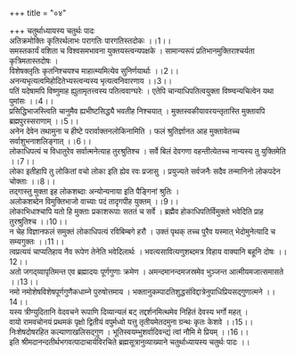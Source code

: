 +++
title = "०४"

+++
चतुर्थाध्यायस्य चतुर्थः पादः  
अतिक्रमोक्तिः कृतिरर्थलाभः परागतिः पारगतिस्तदोकः ।।1।।  
समस्तकार्यं वशिता च विश्वसमभावना युक्तयस्त्वन्यपक्षके । सामान्यरूपं प्रतिभानमुक्तिराश्चर्यता कृत्रिमतास्तदोषः ।  
विशेषक्लृतिः कृतनिश्चयश्च माहात्म्यमित्येव सुनिर्णयार्थाः ।।2।।  
अनन्यभृत्यत्वमिहोदितेभ्यस्त्वन्यस्य भृत्यत्वनिवारणाय ।।3।।  
पतिं यदेषामपि विष्णुमाह ह्युतामृतत्त्वस्य पतित्ववाग्घरेः । एतेपि चान्याधिपतित्वयुक्ता विष्ण्वन्यचित्वेन यथा पुमांसः ।।4।।  
प्रसिद्धिभाजस्त्विति चानुमैव ह्यभीष्टसिद्ध्यै भवतीह निश्चयात् । मुक्तस्वकीयावरयन्तृतास्ति मुक्तावपि ब्रह्मपुरस्सराणाम् ।।5।।  
अनेन देवेन तथामुना च हीष्टे परार्वाक्तनलोकिनामिति । फलं श्रुतिर्ज्ञानत आह मुक्तावेतच्च सर्वाशुभनाशलिङ्गात् ।।6।।  
लोकाधिपत्यं च विधातुरेव सर्वात्मनेत्याह तुरश्रुतिश्च । सर्वे बिलं देवगणा वहन्तीत्येतच्च नान्यस्य तु युक्तिमेति ।।7।।  
लोका इतीहापि तु लोकितां वचो लोका इति ह्येव रवः प्रजासु । प्रयुज्यते सर्वजनैः सदैव तन्मानिनो लोकपदेन चोक्ताः ।।8।।  
तद्गास्तु मुक्ता इह लोकशब्दाः अन्योन्यनाया इति पैङ्गिनां श्रुतिः ।   
अलोकशब्देन विमुक्तिभाजो वाच्याः पदं तादृगपीह युक्तम् ।।9।।  
लोकाभिधाश्चापि यतो हि मुक्ताः प्रकाशरूपाः सततं च सर्वे । ब्रह्मैव होकाधिपतिर्विमुक्तो भवेदिति प्राह तुरश्रुतिश्च ।।10।।   
न चेह विज्ञानफलं समुक्तं लोकाधिपत्यं रविबिम्बगे हरौ । उक्तं पृथक् तच्च पुरैव यस्मात् भेदोमुनेत्यादि च सम्यगुक्तः ।।11।।  
त्वप्रत्ययं चाप्यतिहाय नैव रूपेण तेनेति भवेदिलार्थः । भवत्यसावित्यणुशब्दमत्र विहाय वाक्यानि बहूनि दोषः ।।12।।  
अतो जगद्य्वापृतिमन्त एव ब्रह्मादयः पूर्णगुणाः क्रमेण । अमन्दमानन्दमजस्रमेव भुञ्जन्त आत्मीयमजात्समासते ।।13।।  
नमो नमोशेषविशेषपूर्णगुणैकधाम्ने पुरुषोत्तमाय । भक्तानुकम्पादतिशुद्धसंविद्दात्रेनुपाधिप्रियसद्गुणात्मने ।।14।।  
यस्य त्रीण्युदितानि वेदवचने रूपाणि दिव्यान्यलं बट् तद्दर्शनमित्थमेव निहितं देवस्य भर्गो महत् ।  
वायो रामवचोनयं प्रथमकं पृक्षो द्वितीयं वपुर्मध्वो यत्तु तृतीयमेतदमुना ग्रन्थः कृतः केशवे ।।15।।  
निःशेषदोषरहित कल्याणाखलिसद्गुण । भूतिस्वयम्भुशर्वादिवन्द्यं त्वां नौमि मे प्रियम् ।।16।।  
इति श्रीमदानन्दतीर्थभगवत्पादाचार्यविरचिते ब्रह्मसूत्रानुव्याख्याने चतुर्थाध्यायस्य चतुर्थः पादः ।।  